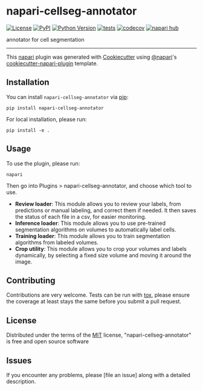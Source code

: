 # napari-cellseg-annotator

[![License](https://img.shields.io/pypi/l/napari-cellseg-annotator.svg?color=green)](https://github.com/C_Achard/napari-cellseg-annotator/raw/main/LICENSE)
[![PyPI](https://img.shields.io/pypi/v/napari-cellseg-annotator.svg?color=green)](https://pypi.org/project/napari-cellseg-annotator)
[![Python Version](https://img.shields.io/pypi/pyversions/napari-cellseg-annotator.svg?color=green)](https://python.org)
[![tests](https://github.com/C_Achard/napari-cellseg-annotator/workflows/tests/badge.svg)](https://github.com/C_Achard/napari-cellseg-annotator/actions)
[![codecov](https://codecov.io/gh/C_Achard/napari-cellseg-annotator/branch/main/graph/badge.svg)](https://codecov.io/gh/C_Achard/napari-cellseg-annotator)
[![napari hub](https://img.shields.io/endpoint?url=https://api.napari-hub.org/shields/napari-cellseg-annotator)](https://napari-hub.org/plugins/napari-cellseg-annotator)

annotator for cell segmentation

----------------------------------

This [napari] plugin was generated with [Cookiecutter] using [@napari]'s [cookiecutter-napari-plugin] template.

<!--
Don't miss the full getting started guide to set up your new package:
https://github.com/napari/cookiecutter-napari-plugin#getting-started

and review the napari docs for plugin developers:
https://napari.org/plugins/stable/index.html
-->

## Installation

You can install `napari-cellseg-annotator` via [pip]:

    pip install napari-cellseg-annotator

For local installation, please run:

```
pip install -e .
```


## Usage

To use the plugin, please run:
```
napari
```
Then go into Plugins > napari-cellseg-annotator, and choose which tool to use.

- **Review loader**: This module allows you to review your labels, from predictions or manual labeling, and correct them if needed. It then saves the status of each file in a csv, for easier monitoring.
- **Inference loader**: This module allows you to use pre-trained segmentation algorithms on volumes to automatically label cells.
- **Training loader**:  This module allows you to train segmentation algorithms from labeled volumes.
- **Crop utility**: This module allows you to crop your volumes and labels dynamically, by selecting a fixed size volume and moving it around the image.

## Contributing

Contributions are very welcome. Tests can be run with [tox], please ensure
the coverage at least stays the same before you submit a pull request.

## License

Distributed under the terms of the [MIT] license,
"napari-cellseg-annotator" is free and open source software

## Issues

If you encounter any problems, please [file an issue] along with a detailed description.

[napari]: https://github.com/napari/napari
[Cookiecutter]: https://github.com/audreyr/cookiecutter
[@napari]: https://github.com/napari
[MIT]: http://opensource.org/licenses/MIT
[BSD-3]: http://opensource.org/licenses/BSD-3-Clause
[GNU GPL v3.0]: http://www.gnu.org/licenses/gpl-3.0.txt
[GNU LGPL v3.0]: http://www.gnu.org/licenses/lgpl-3.0.txt
[Apache Software License 2.0]: http://www.apache.org/licenses/LICENSE-2.0
[Mozilla Public License 2.0]: https://www.mozilla.org/media/MPL/2.0/index.txt
[cookiecutter-napari-plugin]: https://github.com/napari/cookiecutter-napari-plugin

[napari]: https://github.com/napari/napari
[tox]: https://tox.readthedocs.io/en/latest/
[pip]: https://pypi.org/project/pip/
[PyPI]: https://pypi.org/
